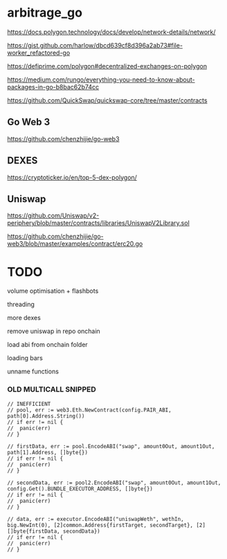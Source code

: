 # arbitrage_go

https://docs.polygon.technology/docs/develop/network-details/network/

https://gist.github.com/harlow/dbcd639cf8d396a2ab73#file-worker_refactored-go

https://defiprime.com/polygon#decentralized-exchanges-on-polygon

https://medium.com/rungo/everything-you-need-to-know-about-packages-in-go-b8bac62b74cc

https://github.com/QuickSwap/quickswap-core/tree/master/contracts


## Go Web 3

https://github.com/chenzhijie/go-web3

## DEXES

<!-- https://defiprime.com/polygon#decentralized-exchanges-on-polygon -->

https://cryptoticker.io/en/top-5-dex-polygon/


## Uniswap

https://github.com/Uniswap/v2-periphery/blob/master/contracts/libraries/UniswapV2Library.sol

https://github.com/chenzhijie/go-web3/blob/master/examples/contract/erc20.go

# TODO 

volume optimisation + flashbots

threading

more dexes

remove uniswap in repo onchain

load abi from onchain folder

loading bars

unname functions


### OLD MULTICALL SNIPPED

```
// INEFFICIENT
// pool, err := web3.Eth.NewContract(config.PAIR_ABI, path[0].Address.String())
// if err != nil {
// 	panic(err)
// }

// firstData, err := pool.EncodeABI("swap", amount0Out, amount1Out, path[1].Address, []byte{})
// if err != nil {
// 	panic(err)
// }

// secondData, err := pool2.EncodeABI("swap", amount0Out, amount1Out, config.Get().BUNDLE_EXECUTOR_ADDRESS, []byte{})
// if err != nil {
// 	panic(err)
// }

// data, err := executor.EncodeABI("uniswapWeth", wethIn, big.NewInt(0), [2]common.Address{firstTarget, secondTarget}, [2][]byte{firstData, secondData})
// if err != nil {
// 	panic(err)
// }
```